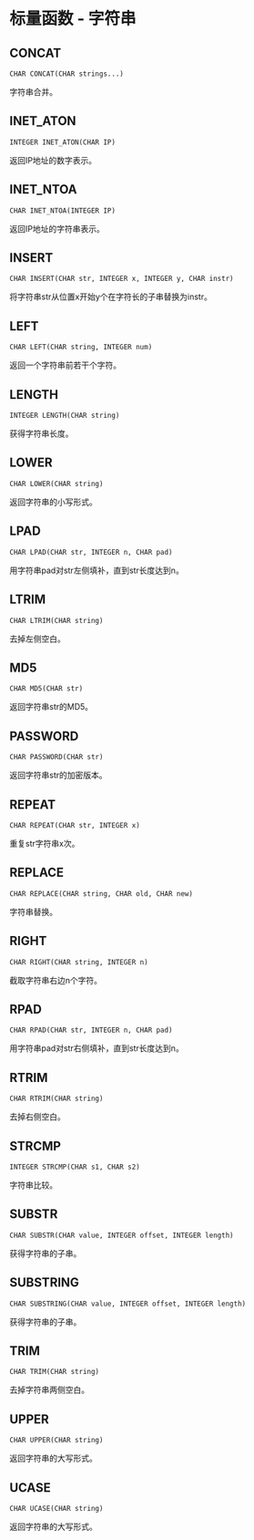 # 标量函数 - 字符串

## CONCAT	

`CHAR CONCAT(CHAR strings...)`	

字符串合并。

## INET_ATON

`INTEGER INET_ATON(CHAR IP)`	

返回IP地址的数字表示。

## INET_NTOA

`CHAR INET_NTOA(INTEGER IP)`	

返回IP地址的字符串表示。

## INSERT	

`CHAR INSERT(CHAR str, INTEGER x, INTEGER y, CHAR instr)`

将字符串str从位置x开始y个在字符长的子串替换为instr。

## LEFT	

`CHAR LEFT(CHAR string, INTEGER num)	`

返回一个字符串前若干个字符。

## LENGTH	

`INTEGER LENGTH(CHAR string)`	

获得字符串长度。

## LOWER	

`CHAR LOWER(CHAR string)`

返回字符串的小写形式。

## LPAD	

`CHAR LPAD(CHAR str, INTEGER n, CHAR pad)`	

用字符串pad对str左侧填补，直到str长度达到n。

## LTRIM	
`CHAR LTRIM(CHAR string)`	

去掉左侧空白。

## MD5		
`CHAR MD5(CHAR str)`	

返回字符串str的MD5。

## PASSWORD		
`CHAR PASSWORD(CHAR str)`	

返回字符串str的加密版本。

## REPEAT		
`CHAR REPEAT(CHAR str, INTEGER x)`	

重复str字符串x次。

## REPLACE		
`CHAR REPLACE(CHAR string, CHAR old, CHAR new)`	

字符串替换。

## RIGHT		
`CHAR RIGHT(CHAR string, INTEGER n)`	

截取字符串右边n个字符。

## RPAD		
`CHAR RPAD(CHAR str, INTEGER n, CHAR pad)`	

用字符串pad对str右侧填补，直到str长度达到n。

## RTRIM		
`CHAR RTRIM(CHAR string)`	

去掉右侧空白。

## STRCMP		
`INTEGER STRCMP(CHAR s1, CHAR s2)`	

字符串比较。

## SUBSTR		
`CHAR SUBSTR(CHAR value, INTEGER offset, INTEGER length)`	

获得字符串的子串。

## SUBSTRING		
`CHAR SUBSTRING(CHAR value, INTEGER offset, INTEGER length)`	

获得字符串的子串。

## TRIM		
`CHAR TRIM(CHAR string)`	

去掉字符串两侧空白。

## UPPER		
`CHAR UPPER(CHAR string)`	

返回字符串的大写形式。

## UCASE		
`CHAR UCASE(CHAR string)`	

返回字符串的大写形式。